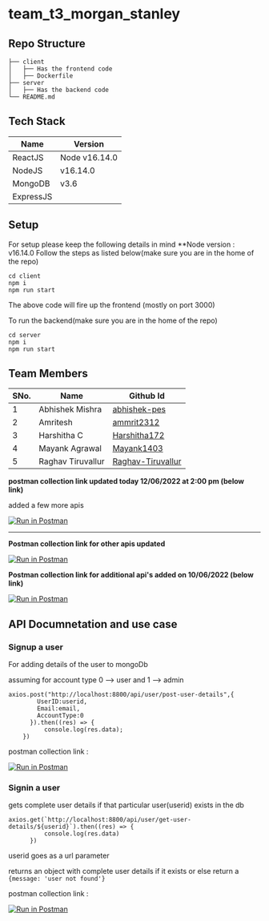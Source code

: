 # team_t3_morgan_stanley

## Repo Structure
```
├── client
│   ├── Has the frontend code
│   ├── Dockerfile
├── server
│   ├── Has the backend code
└── README.md
```

## Tech Stack
| Name | Version |
| ----------- | ----------- | 
| ReactJS | Node v16.14.0 | 
| NodeJS | v16.14.0 |
| MongoDB | v3.6 |
| ExpressJS | |

## Setup
For setup please keep the following details in mind 
**Node version : v16.14.0
Follow the steps as listed below(make sure you are in the home of the repo)
```
cd client
npm i
npm run start
```
The above code will fire up the frontend (mostly on port 3000)

To run the backend(make sure you are in the home of the repo)
```
cd server
npm i
npm run start
```

## Team Members
| SNo. | Name | Github Id |
| ----------- | ----------- | ----------- | 
| 1 | Abhishek Mishra | [abhishek-pes](https://github.com/abhishek-pes) | 
| 2 | Amritesh | [ammrit2312](https://github.com/ammrit2312) | 
| 3 | Harshitha C | [Harshitha172](https://github.com/Harshitha172) | 
| 4 | Mayank Agrawal | [Mayank1403](https://github.com/Mayank1403) | 
| 5 | Raghav Tiruvallur | [Raghav-Tiruvallur](https://github.com/Raghav-Tiruvallur) |

**postman collection link updated today 12/06/2022 at 2:00 pm (below link)**

added a few more apis

[![Run in Postman](https://run.pstmn.io/button.svg)](https://god.postman.co/run-collection/403eb677cb9d024c741d?action=collection%2Fimport)


---------------------------------------------------------------------------------------------------
**Postman collection link for other apis updated**

[![Run in Postman](https://run.pstmn.io/button.svg)](https://god.postman.co/run-collection/403eb677cb9d024c741d?action=collection%2Fimport)


**Postman collection link for additional api's added on 10/06/2022 (below link)**

[![Run in Postman](https://run.pstmn.io/button.svg)](https://god.postman.co/run-collection/403eb677cb9d024c741d?action=collection%2Fimport)

## API Documnetation and use case

### Signup a user
  
For adding details of the user to mongoDb

assuming for account type 0 --> user and 1 --> admin

```
axios.post("http://localhost:8800/api/user/post-user-details",{
        UserID:userid,
        Email:email,
        AccountType:0
      }).then((res) => {
          console.log(res.data);
    })
```
postman collection link :

[![Run in Postman](https://run.pstmn.io/button.svg)](https://god.postman.co/run-collection/a71e6ff16a66c44b16b6?action=collection%2Fimport)

### Signin a user
gets complete user details if that particular user(userid) exists in the db

```
axios.get(`http://localhost:8800/api/user/get-user-details/${userid}`).then((res) => {
          console.log(res.data)
      })
```
userid goes as a url parameter

returns an object with complete user details if it exists or else return a ```{message: 'user not found'}```

postman collection link : 

[![Run in Postman](https://run.pstmn.io/button.svg)](https://god.postman.co/run-collection/a71e6ff16a66c44b16b6?action=collection%2Fimport)
